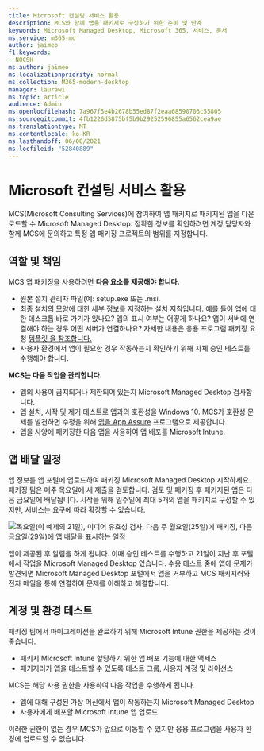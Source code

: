 ```yaml
---
title: Microsoft 컨설팅 서비스 활용
description: MCS와 함께 앱을 패키지로 구성하기 위한 준비 및 단계
keywords: Microsoft Managed Desktop, Microsoft 365, 서비스, 문서
ms.service: m365-md
author: jaimeo
f1.keywords:
- NOCSH
ms.author: jaimeo
ms.localizationpriority: normal
ms.collection: M365-modern-desktop
manager: laurawi
ms.topic: article
audience: Admin
ms.openlocfilehash: 7a967f5e4b2678b55ed87f2eaa68590703c55805
ms.sourcegitcommit: 4fb1226d5875bf5b9b29252596855a6562cea9ae
ms.translationtype: MT
ms.contentlocale: ko-KR
ms.lasthandoff: 06/08/2021
ms.locfileid: "52840889"
---
```

# <a name="working-with-microsoft-consulting-services"></a>Microsoft 컨설팅 서비스 활용

MCS(Microsoft Consulting Services)에 참여하여 앱 패키지로 패키지된 앱을 다운로드할 수 Microsoft Managed Desktop. 정확한 정보를 확인하려면 계정 담당자와 함께 MCS에 문의하고 특정 앱 패키징 프로젝트의 범위를 지정합니다.

## <a name="roles-and-responsibilities"></a>역할 및 책임

MCS 앱 패키징을 사용하려면 **다음 요소를 제공해야 합니다.**

- 원본 설치 관리자 파일(예: setup.exe 또는 .msi.
- 최종 설치의 모양에 대한 세부 정보를 지정하는 설치 지침입니다. 예를 들어 앱에 대한 데스크톱 바로 가기가 있나요? 앱의 표시 여부는 어떻게 하나요? 앱이 서버에 연결해야 하는 경우 어떤 서버가 연결하나요? 자세한 내용은 응용 프로그램 패키징 요청 [템플릿 을 참조합니다.](https://github.com/MicrosoftDocs/microsoft-365-docs/raw/public/microsoft-365/managed-desktop/get-ready/downloads/app-packaging-template.docx)
- 사용자 환경에서 앱이 필요한 경우 작동하는지 확인하기 위해 자체 승인 테스트를 수행해야 합니다.

**MCS는 다음 작업을 관리합니다.**

- 앱의 사용이 금지되거나 제한되어 있는지 Microsoft Managed Desktop 검사합니다.
- 앱 설치, 시작 및 제거 테스트로 앱과의 호환성을 Windows 10. MCS가 호환성 문제를 발견하면 수정을 위해 [앱을 App Assure](/fasttrack/products-and-capabilities#app-assure) 프로그램으로 제공합니다.
- 앱을 사양에 패키징한 다음 앱을 사용하여 앱 배포를 Microsoft Intune.

## <a name="app-delivery-schedule"></a>앱 배달 일정

앱 정보를 앱 포털에 업로드하여 패키징 Microsoft Managed Desktop 시작하세요. 패키징 팀은 매주 목요일에 새 제출을 검토합니다. 검토 및 패키징 후 패키지된 앱은 다음 금요일에 배달됩니다. 시작을 위해 일주일에 최대 5개의 앱을 패키지로 구성할 수 있지만, 서비스는 요구에 따라 확장할 수 있습니다.

![목요일(이 예제의 21일), 미디어 유효성 검사, 다음 주 월요일(25일)에 패키징, 다음 금요일(29일)에 앱 배달을 표시하는 일정](../../media/MCS-cal.png)

앱이 제공된 후 알림을 하게 됩니다. 이때 승인 테스트를 수행하고 21일이 지난 후 포털에서 작업을 Microsoft Managed Desktop 있습니다. 수용 테스트 중에 앱에 문제가 발견되면 Microsoft Managed Desktop 포털에서 앱을 거부하고 MCS 패키지러와 전자 메일을 통해 연결하여 문제를 이해하고 해결합니다.

## <a name="testing-accounts-and-environment"></a>계정 및 환경 테스트

패키징 팀에서 마이그레이션을 완료하기 위해 Microsoft Intune 권한을 제공하는 것이 좋습니다.

- 패키지 Microsoft Intune 할당하기 위한 앱 배포 기능에 대한 액세스
- 패키지러가 앱을 테스트할 수 있도록 테스트 그룹, 사용자 계정 및 라이선스

MCS는 해당 사용 권한을 사용하여 다음 작업을 수행하게 됩니다.

- 앱에 대해 구성된 가상 머신에서 앱이 작동하는지 Microsoft Managed Desktop
- 사용자에게 배포할 Microsoft Intune 앱 업로드

이러한 권한이 없는 경우 MCS가 앞으로 이동할 수 있지만 응용 프로그램을 사용자 환경에 업로드할 수 없습니다.
